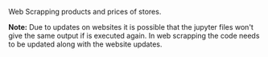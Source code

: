 Web Scrapping products and prices of stores.

<b>Note:</b> Due to updates on websites it is possible that the jupyter files won't give the same output if is executed again.
In web scrapping the code needs to be updated along with the website updates.
